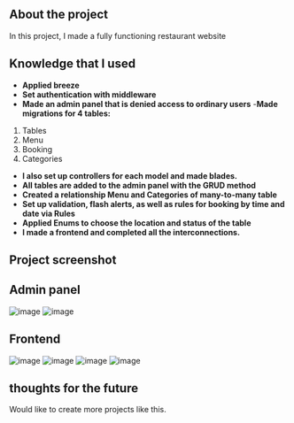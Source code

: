 ## About the project
In this project, I made a fully functioning restaurant website


## Knowledge that I used

- **Applied breeze**
- **Set authentication with middleware**
- **Made an admin panel that is denied access to ordinary users**
-**Made migrations for 4 tables:**
1. Tables
2. Menu
3. Booking
4. Categories
- **I also set up controllers for each model and made blades.**
- **All tables are added to the admin panel with the GRUD method**
- **Created a relationship Menu and Categories of many-to-many table**
- **Set up validation, flash alerts, as well as rules for booking by time and date via Rules**
- **Applied Enums to choose the location and status of the table**
- **I made a frontend and completed all the interconnections.**

## Project screenshot
## Admin panel
![image](https://user-images.githubusercontent.com/67556607/196048152-af924486-21c1-4787-a64c-b9a38f893614.png)
![image](https://user-images.githubusercontent.com/67556607/196048160-1bd92227-ad71-4c93-b5b5-9699b654ed53.png)


## Frontend
![image](https://user-images.githubusercontent.com/67556607/196048224-654100fa-940a-48c9-a6c4-3c1337296471.png)
![image](https://user-images.githubusercontent.com/67556607/196048109-d6cb690f-00fa-48a9-924f-554f94c02b80.png)
![image](https://user-images.githubusercontent.com/67556607/196048132-1e84fe29-a008-43dd-b374-6890a79f2296.png)
![image](https://user-images.githubusercontent.com/67556607/196048140-8bad7a23-1c67-48c2-9460-4e290d16f1bc.png)



## thoughts for the future
Would like to create more projects like this.

